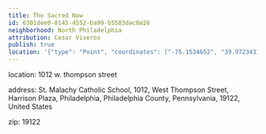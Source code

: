 ```yaml
---
title: The Sacred Now
id: 6301dee0-8145-4552-ba99-b5583dac8e26
neighborhood: North Philadelphia
attribution: Cesar Viveros
publish: true
location: '{"type": "Point", "coordinates": ["-75.1534652", "39.9723431"]}'
---
```


location: 1012 w. thompson street


            










            
address: St. Malachy Catholic School, 1012, West Thompson Street, Harrison Plaza, Philadelphia, Philadelphia County, Pennsylvania, 19122, United States



zip: 19122



                